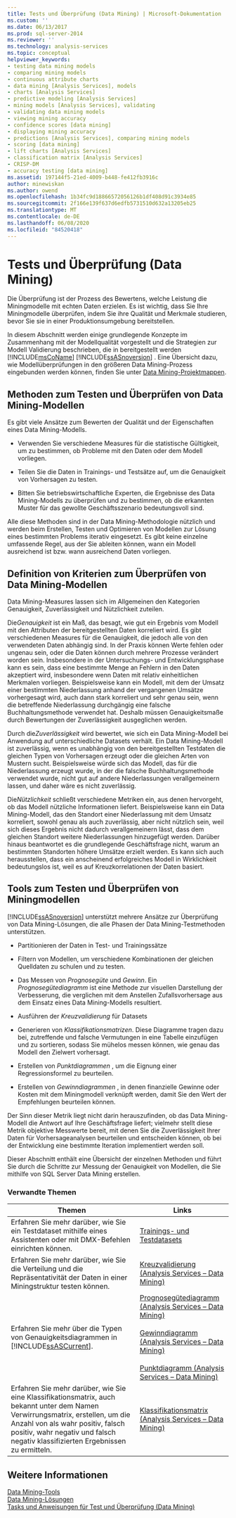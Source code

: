```yaml
---
title: Tests und Überprüfung (Data Mining) | Microsoft-Dokumentation
ms.custom: ''
ms.date: 06/13/2017
ms.prod: sql-server-2014
ms.reviewer: ''
ms.technology: analysis-services
ms.topic: conceptual
helpviewer_keywords:
- testing data mining models
- comparing mining models
- continuous attribute charts
- data mining [Analysis Services], models
- charts [Analysis Services]
- predictive modeling [Analysis Services]
- mining models [Analysis Services], validating
- validating data mining models
- viewing mining accuracy
- confidence scores [data mining]
- displaying mining accuracy
- predictions [Analysis Services], comparing mining models
- scoring [data mining]
- lift charts [Analysis Services]
- classification matrix [Analysis Services]
- CRISP-DM
- accuracy testing [data mining]
ms.assetid: 197144f5-21ed-4009-b448-fe412fb3916c
author: minewiskan
ms.author: owend
ms.openlocfilehash: 1b34fc9d18866572056126b1df408d91c3934e85
ms.sourcegitcommit: 2f166e139f637d6edfb5731510d632a13205eb25
ms.translationtype: MT
ms.contentlocale: de-DE
ms.lasthandoff: 06/08/2020
ms.locfileid: "84520418"
---
```

# <a name="testing-and-validation-data-mining"></a>Tests und Überprüfung (Data Mining)
  Die Überprüfung ist der Prozess des Bewertens, welche Leistung die Miningmodelle mit echten Daten erzielen. Es ist wichtig, dass Sie Ihre Miningmodelle überprüfen, indem Sie ihre Qualität und Merkmale studieren, bevor Sie sie in einer Produktionsumgebung bereitstellen.  
  
 In diesem Abschnitt werden einige grundlegende Konzepte im Zusammenhang mit der Modellqualität vorgestellt und die Strategien zur Modell Validierung beschrieben, die in bereitgestellt werden [!INCLUDE[msCoName](../../includes/msconame-md.md)] [!INCLUDE[ssASnoversion](../../includes/ssasnoversion-md.md)] . Eine Übersicht dazu, wie Modellüberprüfungen in den größeren Data Mining-Prozess eingebunden werden können, finden Sie unter [Data Mining-Projektmappen](data-mining-solutions.md).  
  
## <a name="methods-for-testing-and-validation-of-data-mining-models"></a>Methoden zum Testen und Überprüfen von Data Mining-Modellen  
 Es gibt viele Ansätze zum Bewerten der Qualität und der Eigenschaften eines Data Mining-Modells.  
  
-   Verwenden Sie verschiedene Measures für die statistische Gültigkeit, um zu bestimmen, ob Probleme mit den Daten oder dem Modell vorliegen.  
  
-   Teilen Sie die Daten in Trainings- und Testsätze auf, um die Genauigkeit von Vorhersagen zu testen.  
  
-   Bitten Sie betriebswirtschaftliche Experten, die Ergebnisse des Data Mining-Modells zu überprüfen und zu bestimmen, ob die erkannten Muster für das gewollte Geschäftsszenario bedeutungsvoll sind.  
  
 Alle diese Methoden sind in der Data Mining-Methodologie nützlich und werden beim Erstellen, Testen und Optimieren von Modellen zur Lösung eines bestimmten Problems iterativ eingesetzt. Es gibt keine einzelne umfassende Regel, aus der Sie ableiten können, wann ein Modell ausreichend ist bzw. wann ausreichend Daten vorliegen.  
  
## <a name="definition-of-criteria-for-validating-data-mining-models"></a>Definition von Kriterien zum Überprüfen von Data Mining-Modellen  
 Data Mining-Measures lassen sich im Allgemeinen den Kategorien Genauigkeit, Zuverlässigkeit und Nützlichkeit zuteilen.  
  
 Die*Genauigkeit* ist ein Maß, das besagt, wie gut ein Ergebnis vom Modell mit den Attributen der bereitgestellten Daten korreliert wird. Es gibt verschiedenen Measures für die Genauigkeit, die jedoch alle von den verwendeten Daten abhängig sind. In der Praxis können Werte fehlen oder ungenau sein, oder die Daten können durch mehrere Prozesse verändert worden sein. Insbesondere in der Untersuchungs- und Entwicklungsphase kann es sein, dass eine bestimmte Menge an Fehlern in den Daten akzeptiert wird, insbesondere wenn Daten mit relativ einheitlichen Merkmalen vorliegen. Beispielsweise kann ein Modell, mit dem der Umsatz einer bestimmten Niederlassung anhand der vergangenen Umsätze vorhergesagt wird, auch dann stark korreliert und sehr genau sein, wenn die betreffende Niederlassung durchgängig eine falsche Buchhaltungsmethode verwendet hat. Deshalb müssen Genauigkeitsmaße durch Bewertungen der Zuverlässigkeit ausgeglichen werden.  
  
 Durch die*Zuverlässigkeit* wird bewertet, wie sich ein Data Mining-Modell bei Anwendung auf unterschiedliche Datasets verhält. Ein Data Mining-Modell ist zuverlässig, wenn es unabhängig von den bereitgestellten Testdaten die gleichen Typen von Vorhersagen erzeugt oder die gleichen Arten von Mustern sucht. Beispielsweise würde sich das Modell, das für die Niederlassung erzeugt wurde, in der die falsche Buchhaltungsmethode verwendet wurde, nicht gut auf andere Niederlassungen verallgemeinern lassen, und daher wäre es nicht zuverlässig.  
  
 Die*Nützlichkeit* schließt verschiedene Metriken ein, aus denen hervorgeht, ob das Modell nützliche Informationen liefert. Beispielsweise kann ein Data Mining-Modell, das den Standort einer Niederlassung mit dem Umsatz korreliert, sowohl genau als auch zuverlässig, aber nicht nützlich sein, weil sich dieses Ergebnis nicht dadurch verallgemeinern lässt, dass dem gleichen Standort weitere Niederlassungen hinzugefügt werden. Darüber hinaus beantwortet es die grundlegende Geschäftsfrage nicht, warum an bestimmten Standorten höhere Umsätze erzielt werden. Es kann sich auch herausstellen, dass ein anscheinend erfolgreiches Modell in Wirklichkeit bedeutungslos ist, weil es auf Kreuzkorrelationen der Daten basiert.  
  
## <a name="tools-for-testing-and-validation-of-mining-models"></a>Tools zum Testen und Überprüfen von Miningmodellen  
 [!INCLUDE[ssASnoversion](../../includes/ssasnoversion-md.md)] unterstützt mehrere Ansätze zur Überprüfung von Data Mining-Lösungen, die alle Phasen der Data Mining-Testmethoden unterstützen.  
  
-   Partitionieren der Daten in Test- und Trainingssätze  
  
-   Filtern von Modellen, um verschiedene Kombinationen der gleichen Quelldaten zu schulen und zu testen.  
  
-   Das Messen von *Prognosegüte* und *Gewinn*. Ein *Prognosegütediagramm* ist eine Methode zur visuellen Darstellung der Verbesserung, die verglichen mit dem Anstellen Zufallsvorhersage aus dem Einsatz eines Data Mining-Modells resultiert.  
  
-   Ausführen der *Kreuzvalidierung* für Datasets  
  
-   Generieren von *Klassifikationsmatrizen*. Diese Diagramme tragen dazu bei, zutreffende und falsche Vermutungen in eine Tabelle einzufügen und zu sortieren, sodass Sie mühelos messen können, wie genau das Modell den Zielwert vorhersagt.  
  
-   Erstellen von *Punktdiagrammen* , um die Eignung einer Regressionsformel zu beurteilen.  
  
-   Erstellen von *Gewinndiagrammen* , in denen finanzielle Gewinne oder Kosten mit dem Miningmodell verknüpft werden, damit Sie den Wert der Empfehlungen beurteilen können.  
  
 Der Sinn dieser Metrik liegt nicht darin herauszufinden, ob das Data Mining-Modell die Antwort auf Ihre Geschäftsfrage liefert; vielmehr stellt diese Metrik objektive Messwerte bereit, mit denen Sie die Zuverlässigkeit Ihrer Daten für Vorhersageanalysen beurteilen und entscheiden können, ob bei der Entwicklung eine bestimmte Iteration implementiert werden soll.  
  
 Dieser Abschnitt enthält eine Übersicht der einzelnen Methoden und führt Sie durch die Schritte zur Messung der Genauigkeit von Modellen, die Sie mithilfe von SQL Server Data Mining erstellen.  
  
### <a name="related-topics"></a>Verwandte Themen  
  
|Themen|Links|  
|------------|-----------|  
|Erfahren Sie mehr darüber, wie Sie ein Testdataset mithilfe eines Assistenten oder mit DMX-Befehlen einrichten können.|[Trainings- und Testdatasets](training-and-testing-data-sets.md)|  
|Erfahren Sie mehr darüber, wie Sie die Verteilung und die Repräsentativität der Daten in einer Miningstruktur testen können.|[Kreuzvalidierung &#40;Analysis Services – Data Mining&#41;](cross-validation-analysis-services-data-mining.md)|  
|Erfahren Sie mehr über die Typen von Genauigkeitsdiagrammen in [!INCLUDE[ssASCurrent](../../includes/ssascurrent-md.md)].|[Prognosegütediagramm &#40;Analysis Services – Data Mining&#41;](lift-chart-analysis-services-data-mining.md)<br /><br /> [Gewinndiagramm &#40;Analysis Services – Data Mining&#41;](profit-chart-analysis-services-data-mining.md)<br /><br /> [Punktdiagramm &#40;Analysis Services – Data Mining&#41;](scatter-plot-analysis-services-data-mining.md)|  
|Erfahren Sie mehr darüber, wie Sie eine Klassifikationsmatrix, auch bekannt unter dem Namen Verwirrungsmatrix, erstellen, um die Anzahl von als wahr positiv, falsch positiv, wahr negativ und falsch negativ klassifizierten Ergebnissen zu ermitteln.|[Klassifikationsmatrix &#40;Analysis Services – Data Mining&#41;](classification-matrix-analysis-services-data-mining.md)|  
  
## <a name="see-also"></a>Weitere Informationen  
 [Data Mining-Tools](data-mining-tools.md)   
 [Data Mining-Lösungen](data-mining-solutions.md)   
 [Tasks und Anweisungen für Test und Überprüfung &#40;Data Mining&#41;](testing-and-validation-tasks-and-how-tos-data-mining.md)  
  
  
